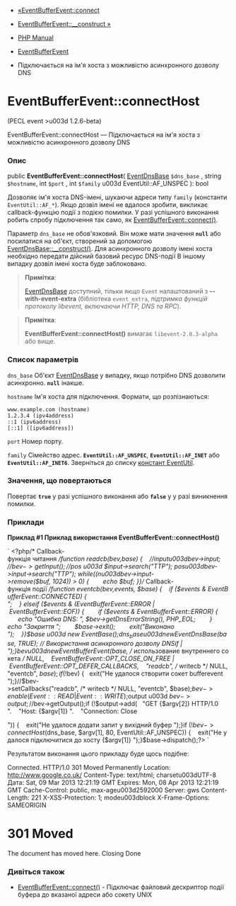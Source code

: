 - [«EventBufferEvent::connect](eventbufferevent.connect.md)
- [EventBufferEvent::\_\_construct »](eventbufferevent.construct.md)

- [PHP Manual](index.md)
- [EventBufferEvent](class.eventbufferevent.md)
- Підключається на ім'я хоста з можливістю асинхронного дозволу
DNS

# EventBufferEvent::connectHost

(PECL event \>u003d 1.2.6-beta)

EventBufferEvent::connectHost — Підключається на ім'я хоста з
можливістю асинхронного дозволу DNS

### Опис

public **EventBufferEvent::connectHost**(
[EventDnsBase](class.eventdnsbase.md) `$dns_base` ,
string `$hostname`,
int `$port` ,
int `$family` u003d EventUtil::AF_UNSPEC
): bool

Дозволяє ім'я хоста DNS-імені, шукаючи адреси типу `family` (константи
`EventUtil::AF_*`). Якщо дозвіл імені не вдалося зробити,
викликає callback-функцію події з подією помилки. У разі успішного
виконання робить спробу підключення так само, як
[EventBufferEvent::connect()](eventbufferevent.connect.md).

Параметр `dns_base` не обов'язковий. Він може мати значення
**`null`** або посилатися на об'єкт, створений за допомогою
[EventDnsBase::\_\_construct()](eventdnsbase.construct.md). Для
асинхронного дозволу імені хоста необхідно передати дійсний
базовий ресурс DNS-події В іншому випадку дозвіл імені хоста
буде заблоковано.

> **Примітка**:
>
> [EventDnsBase](class.eventdnsbase.md) доступний, тільки якщо `Event`
> налаштований з **--with-event-extra** (бібліотека `event_extra`,
> *підтримка функцій протоколу libevent, включаючи HTTP, DNS та RPC*).

> **Примітка**:
>
> **EventBufferEvent::connectHost()** вимагає `libevent-2.0.3-alpha` або
> вище.

### Список параметрів

`dns_base`
Об'єкт [EventDnsBase](class.eventdnsbase.md) у випадку, якщо потрібно DNS
дозволити асинхронно. **`null`** інакше.

`hostname`
Ім'я хоста для підключення. Формати, що розпізнаються:

``` parameterscode
www.example.com (hostname)
1.2.3.4 (ipv4address)
::1 (ipv6address)
[::1] ([ipv6address])
````

`port`
Номер порту.

`family`
Сімейство адрес. **`EventUtil::AF_UNSPEC`**, **`EventUtil::AF_INET`**
або **`EventUtil::AF_INET6`**. Зверніться до списку [констант
EventUtil](class.eventutil.md#eventutil.constants).

### Значення, що повертаються

Повертає **`true`** у разі успішного виконання або **`false`** у
у разі виникнення помилки.

### Приклади

**Приклад #1 **Приклад використання EventBufferEvent::connectHost()****

` <?php/* Callback-функція читання */function readcb($bev, $base) {    //$input u003d $bev->input; //$bev->getInput(); //$pos u003d $input->search("TTP"); $pos u003d $bev->input->search("TTP"); while(($n u003d $bev->input->remove($buf, 1024)) > 0) {        echo $buf; }}/* Callback-функція події */function eventcb($bev, $events, $base) {    if ($events & EventBufferEvent::CONNECTED) {                        
";    } elseif ($events & (EventBufferEvent::ERROR | EventBufferEvent::EOF)) {        if ($events & EventBufferEvent::ERROR) {            echo "Ошибка DNS: ", $bev->getDnsErrorString(), PHP_EOL;        } echo "Закриття
";        $base->exit();        exit("Виконано
");    }}$base u003d new EventBase();$dns_base u003d new EventDnsBase($base, TRUE); // Використання асинхронного дозволу DNSif |   
");}$bev u003d new EventBufferEvent($base, /* использование внутреннего сокета */ NULL,    EventBufferEvent::OPT_CLOSE_ON_FREE | EventBufferEvent::OPT_DEFER_CALLBACKS,    "readcb", /* writecb */ NULL, "eventcb", $base) ;if (!$bev) {   exit("Не удалося створити сокет bufferevent
");}//$bev->setCallbacks("readcb", /* writecb */ NULL, "eventcb", $base);$bev->enable(Event::READ | Event::WRITE);$output u003d $bev->output; //$bev->getOutput();if (!$output->add(   "GET {$argv[2]} HTTP/1.0
".    "Host: {$argv[1]}
".    "Connection: Close

")) {    exit("Не удалося додати запит у вихідний буфер
");}if (!$bev->connectHost($dns_base, $argv[1], 80, EventUtil::AF_UNSPEC)) {    exit("Не удалося підключитися до хосту {$argv[1]}
");}$base->dispatch();?> `

Результатом виконання цього прикладу буде щось подібне:

Connected.
HTTP/1.0 301 Moved Permanently
Location: http://www.google.co.uk/
Content-Type: text/html; charsetu003dUTF-8
Дата: Sat, 09 Mar 2013 12:21:19 GMT
Expires: Mon, 08 Apr 2013 12:21:19 GMT
Cache-Control: public, max-ageu003d2592000
Server: gws
Content-Length: 221
X-XSS-Protection: 1; modeu003dblock
X-Frame-Options: SAMEORIGIN

<HTML><HEAD><meta http-equivu003d"content-type" contentu003d"text/html;charsetu003dutf-8">
<TITLE>301 Moved</TITLE></HEAD><BODY>
<H1>301 Moved</H1>
The document has moved
<A HREFu003d"http://www.google.co.uk/">here</A>.
</BODY></HTML>
Closing
Done

### Дивіться також

- [EventBufferEvent::connect()](eventbufferevent.connect.md) -
Підключає файловий дескриптор події буфера до вказаної адреси
або сокету UNIX
